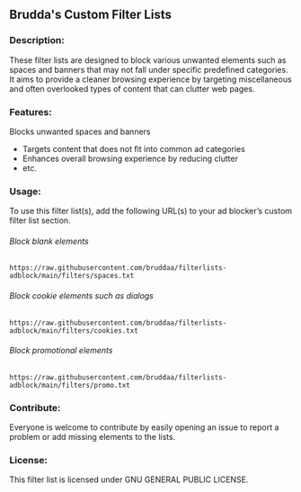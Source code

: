 ## Brudda's Custom Filter Lists

### Description:

These filter lists are designed to block various unwanted elements such as spaces and banners that may not fall under specific predefined categories. It aims to provide a cleaner browsing experience by targeting miscellaneous and often overlooked types of content that can clutter web pages.

### Features:
Blocks unwanted spaces and banners
- Targets content that does not fit into common ad categories
- Enhances overall browsing experience by reducing clutter
- etc.

### Usage:
To use this filter list(s), add the following URL(s) to your ad blocker’s custom filter list section.

###### Block blank elements
```
https://raw.githubusercontent.com/bruddaa/filterlists-adblock/main/filters/spaces.txt
```
###### Block cookie elements such as dialogs
```
https://raw.githubusercontent.com/bruddaa/filterlists-adblock/main/filters/cookies.txt
```
###### Block promotional elements
```
https://raw.githubusercontent.com/bruddaa/filterlists-adblock/main/filters/promo.txt
```

### Contribute:
Everyone is welcome to contribute by easily opening an issue to report a problem or add missing elements to the lists.

### License:
This filter list is licensed under GNU GENERAL PUBLIC LICENSE.
